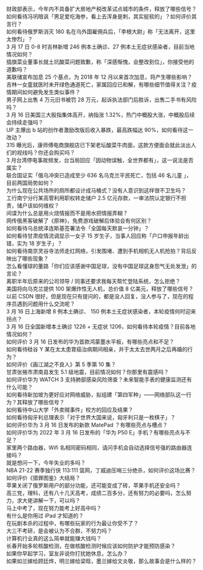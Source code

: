 财政部表示，今年内不具备扩大房地产税改革试点城市的条件，释放了哪些信号？  
如何看待冯巩暗讽「男足爱吃海参，看上去浑身是刺，其实挺软的」？如何评价其言行？  
如何看待俄罗斯消灭 180 名在乌外国雇佣兵后，「李根大尉」称「无法离开，这里太惨烈」？  
3 月 17 日 0-8 时吉林新增 246 例本土确诊、27 例本土无症状感染者，目前当地情况如何？  
插旗菜业董事长就土坑酸菜问题致歉，称「深感惭愧，会整改到位」，你接受他的道歉吗？  
美联储宣布加息 25 个基点，为 2018 年 12 月以来首次加息，将产生哪些影响？  
吉林一女童就医时未开绿色通道死亡，家属回应已和解，有哪些细节值得关注？疫情期间如何避免发生类似事件？  
男子网上出售 4 万元旧书被罚 28 万元，起诉执法部门后胜诉，出售二手书有风险吗？  
3 月 16 日美国三大股指集体高开，纳指涨 1.32%，热门中概股大涨，中概股后续会持续走强吗？  
UP 主爆出 b 站的创作者激励改版后收入暴跌，最高跌幅达 90%，如何看待这一改动？  
315 曝光后，康师傅电商旗舰店已下架老坛酸菜牛肉面，这款方便面会就此淡出人们的视线吗？你还会购买吗？  
3 月台湾停电事故频发，台当局回应「因动物误触，全世界都有」，这一说法是否属实？  
联合国证实「俄乌冲突已造成至少 636 名乌克兰平民死亡，包括 46 名儿童 」，目前两国局势如何？  
为什么现在公共场所的厕所都设计成马桶式？没有人意识到这样很不卫生吗？  
工行南宁分行某高管利用职权转走储户 2.5 亿元存款，一审法院认定银行不担责，储户该如何维权？  
间谍为什么总是用火烧情报而不是用水把情报弄糊？  
网传俄黑客破解了《原神》，免费游戏破解后体验会有何区别？  
如何看待乌总统泽连斯基签署法令「全国每天默哀一分钟」？  
如何看待甘肃疫情流调显示一女子 15 岁生子，当事人回应称「户口申报年龄出错，实为 18 岁生子」？  
如何看待南京灵谷寺法师走红网络，引发围堵、遭到手机相机无人机抢拍？背后反映出了哪些现象？  
怎么看懂球的董路「你们应该感谢中国足球，没有中国足球这身怨气无处发泄」的言论？  
离职半年后原来的公司领导 / 同事还要求我每天帮忙登陆系统，怎么拒绝？  
美国将向乌克兰提供 100 架爆炸性无人机，总价值 8 亿美元，释放了哪些信号？  
以前 CSDN 很好，但是现在只有提问的，都是没人回复，没人参与了，现在的程序员遇到问题用什么交流呢？  
3 月 16 日上海新增 8 例本土确诊、 150 例本土无症状感染者，本轮疫情何时迎来拐点？  
3 月 16 日全国新增本土确诊 1226 + 无症状 1206，如何看待本轮疫情？目前各地情况如何？  
如何评价 3 月 16 日发布的华为首款鸿蒙墨水平板，有哪些亮点和不足？  
如何看待硅谷 Y 某在太太患胃癌治病期间相亲，并于太太去世两月之后再婚的行为？  
如何评价《画江湖之不良人》第 5 季第 10 集？  
甘肃张掖市肃南县发生 5.1 级地震，目前情况如何？你那里有震感吗？  
如何评价华为 WATCH 3 支持肺部感染风险筛查？未来智能手表的健康监测还有什么可能？  
如何看待新加坡为更好应对网络威胁，拟组建「第四军种」——网络部队这一行为？其释放了哪些信号？  
如何看待中山大学「外卖贼事件」校方的回应及结果？  
如何看待匈牙利总理表示「对于世界大国来说，匈牙利只是一枚棋子」？  
如何评价华为 3 月 16 日发布的新款 MatePad ？有哪些亮点与槽点？  
如何评价华为 2022 年 3 月 16 日发布的「华为 P50 E」手机？有哪些亮点与不足？  
家里两个路由器，Wifi 名相同密码相同，请问手机会自动选择信号强的路由器连接吗？  
就是想问一下，今年失业的多吗？  
NBA 21-22 赛季独行侠 113:111 篮网，丁威迪压哨三分绝杀，如何评价这场比赛？  
如何评价《猎罪图鉴》大结局？  
苹果关闭了俄罗斯用户的部分功能，还可能变成了砖，苹果手机还安全吗？  
高三党，理科，还有八十几天高考，成绩二百多分，还有努力的必要吗，怎么努力，求大佬讲解一下，可以吗？  
马上中考了，现在努力能考上好高中吗？  
有什么是你用过 iPad 才知道的？  
在玩剧本杀的过程中，有哪些玩家的行为最让你受不了？  
大三不考研，是会被认为不合群，不努力吗？  
计算机行业真的这么简单就能赚大钱吗？  
长春开始多轮核酸检测，在做核酸检测时候应该如何防护才能预防感染？  
如果你早起学习，室友非说你打扰她休息，怎么办？  
如果如兰嫁给顾廷烨，明兰嫁给梁晗，墨兰嫁给文炎敬，那么故事会是什么样的？  

